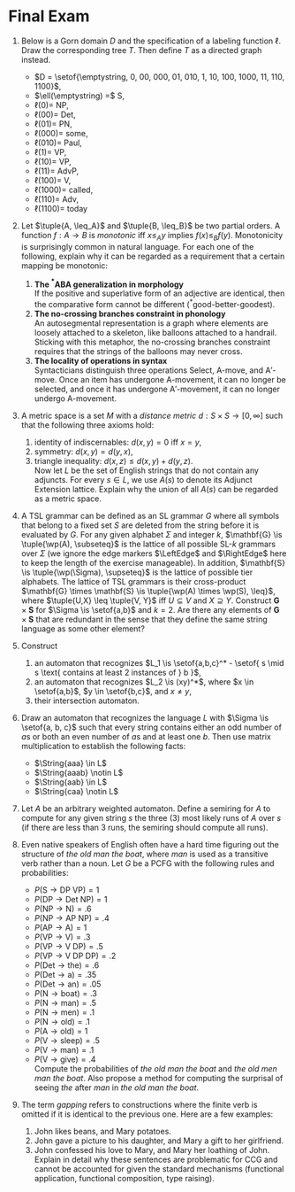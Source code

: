 # Final Exam

1.  Below is a Gorn domain $D$ and the specification of a labeling function $\ell$.
    Draw the corresponding tree $T$.
    Then define $T$ as a directed graph instead.
    - $D = \setof{\emptystring, 0, 00, 000, 01, 010, 1, 10, 100, 1000, 11, 110, 1100}$,
    - $\ell(\emptystring) =$ S,
    - $\ell(0) =$ NP,
    - $\ell(00) =$ Det,
    - $\ell(01) =$ PN,
    - $\ell(000) =$ some,
    - $\ell(010) =$ Paul,
    - $\ell(1) =$ VP,
    - $\ell(10) =$ VP,
    - $\ell(11) =$ AdvP,
    - $\ell(100) =$ V,
    - $\ell(1000) =$ called,
    - $\ell(110) =$ Adv,
    - $\ell(1100) =$ today

1.  Let $\tuple{A, \leq_A}$ and $\tuple{B, \leq_B}$ be two partial orders.
    A function $f: A \rightarrow B$ is *monotonic* iff $x \leq_A y$ implies $f(x) \leq_B f(y)$.
    Monotonicity is surprisingly common in natural language.
    For each one of the following, explain why it can be regarded as a requirement that a certain mapping be monotonic:
    1. **The $^*$ABA generalization in morphology**  
       If the positive and superlative form of an adjective are identical, then the comparative form cannot be different ($^*$good-better-goodest).
    1. **The no-crossing branches constraint in phonology**  
       An autosegmental representation is a graph where elements are loosely attached to a skeleton, like balloons attached to a handrail.
       Sticking with this metaphor, the no-crossing branches constraint requires that the strings of the balloons may never cross.
    1. **The locality of operations in syntax**  
       Syntacticians distinguish three operations Select, A-move, and A$'$-move. Once an item has undergone A-movement, it can no longer be selected, and once it has undergone A$'$-movement, it can no longer undergo A-movement.

1.  A metric space is a set $M$ with a *distance metric* $d: S \times S \rightarrow [0,\infty]$ such that the following three axioms hold:
    1. identity of indiscernables: $d(x,y) = 0$ iff $x = y$,
    1. symmetry: $d(x,y) = d(y,x)$,
    1. triangle inequality: $d(x,z) \leq d(x,y) + d(y,z)$.  
    Now let $L$ be the set of English strings that do not contain any adjuncts.
    For every $s \in L$, we use $A(s)$ to denote its Adjunct Extension lattice.
    Explain why the union of all $A(s)$ can be regarded as a metric space.
    
1.  A TSL grammar can be defined as an SL grammar $G$ where all symbols that belong to a fixed set $S$ are deleted from the string before it is evaluated by $G$.
    For any given alphabet $\Sigma$ and integer $k$, $\mathbf{G} \is \tuple{\wp(A), \subseteq}$ is the lattice of all possible SL-$k$ grammars over $\Sigma$ (we ignore the edge markers $\LeftEdge$ and $\RightEdge$ here to keep the length of the exercise manageable). 
    In addition, $\mathbf{S} \is \tuple{\wp(\Sigma), \supseteq}$ is the lattice of possible tier alphabets.
    The lattice of TSL grammars is their cross-product $\mathbf{G} \times \mathbf{S} \is \tuple{\wp(A) \times \wp(S), \leq}$, where $\tuple{U,X} \leq \tuple{V, Y}$ iff $U \subseteq V$ and $X \supseteq Y$.
    Construct $\mathbf{G} \times \mathbf{S}$ for $\Sigma \is \setof{a,b}$ and $k = 2$.
    Are there any elements of $\mathbf{G} \times \mathbf{S}$ that are redundant in the sense that they define the same string language as some other element?

1.  Construct
    1. an automaton that recognizes $L_1 \is \setof{a,b,c}^* - \setof{ s \mid s \text{ contains at least 2 instances of } b }$,
    1. an automaton that recognizes $L_2 \is (xy)^*$, where $x \in \setof{a,b}$, $y \in \setof{b,c}$, and $x \neq y$,
    1. their intersection automaton.

1.  Draw an automaton that recognizes the language $L$ with $\Sigma \is \setof{a, b, c}$ such that every string contains either an odd number of $a$s or both an even number of $a$s and at least one $b$.
    Then use matrix multiplication to establish the following facts:
    - $\String{aaa} \in L$
    - $\String{aaab} \notin L$
    - $\String{aab} \in L$
    - $\String{caa} \notin L$

1.  Let $A$ be an arbitrary weighted automaton.
    Define a semiring for $A$ to compute for any given string $s$ the three (3) most likely runs of $A$ over $s$ (if there are less than 3 runs, the semiring should compute all runs).

1.  Even native speakers of English often have a hard time figuring out the structure of *the old man the boat*, where *man* is used as a transitive verb rather than a noun.
    Let $G$ be a PCFG with the following rules and probabilities:
    - $P(\text{S} \rightarrow \text{DP}\ \text{VP}) = 1$
    - $P(\text{DP} \rightarrow \text{Det}\ \text{NP}) = 1$
    - $P(\text{NP} \rightarrow \text{N}) = .6$
    - $P(\text{NP} \rightarrow \text{AP}\ \text{NP}) = .4$
    - $P(\text{AP} \rightarrow \text{A}) = 1$
    - $P(\text{VP} \rightarrow \text{V}) = .3$
    - $P(\text{VP} \rightarrow \text{V}\ \text{DP}) = .5$
    - $P(\text{VP} \rightarrow \text{V}\ \text{DP}\ \text{DP}) = .2$
    - $P(\text{Det} \rightarrow \text{the}) = .6$
    - $P(\text{Det} \rightarrow \text{a}) = .35$
    - $P(\text{Det} \rightarrow \text{an}) = .05$
    - $P(\text{N} \rightarrow \text{boat}) = .3$
    - $P(\text{N} \rightarrow \text{man}) = .5$
    - $P(\text{N} \rightarrow \text{men}) = .1$
    - $P(\text{N} \rightarrow \text{old}) = .1$
    - $P(\text{A} \rightarrow \text{old}) = 1$
    - $P(\text{V} \rightarrow \text{sleep}) = .5$
    - $P(\text{V} \rightarrow \text{man}) = .1$
    - $P(\text{V} \rightarrow \text{give}) = .4$  
    Compute the probabilities of *the old man the boat* and *the old men man the boat*.
    Also propose a method for computing the surprisal of seeing *the* after *man* in *the old man the boat*.

1.  The term *gapping* refers to constructions where the finite verb is omitted if it is identical to the previous one.
    Here are a few examples:
    1. John likes beans, and Mary potatoes.
    1. John gave a picture to his daughter, and Mary a gift to her girlfriend.
    1. John confessed his love to Mary, and Mary her loathing of John.  
    Explain in detail why these sentences are problematic for CCG and cannot be accounted for given the standard mechanisms (functional application, functional composition, type raising).
